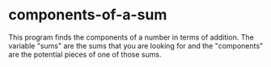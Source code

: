 # components-of-a-sum
This program finds the components of a number in terms of addition. The variable "sums" are the sums that you are looking for and the "components" are the potential pieces of one of those sums.
